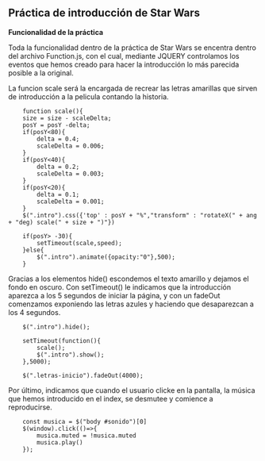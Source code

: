 ## Práctica de introducción de Star Wars

**Funcionalidad de la práctica**

Toda la funcionalidad dentro de la práctica de Star Wars se encentra dentro del archivo Function.js, con el cual, mediante JQUERY controlamos los eventos que hemos creado para hacer la introducción lo más parecida posible a la original.

La funcion scale será la encargada de recrear las letras amarillas que sirven de introducción a la pelicula contando la historia.

```JS
    function scale(){
	size = size - scaleDelta;
	posY = posY -delta;
	if(posY<80){
		delta = 0.4;
		scaleDelta = 0.006; 
	}
	if(posY<40){
		delta = 0.2;			 	
		scaleDelta = 0.003; 
	}
	if(posY<20){
		delta = 0.1;			 	
		scaleDelta = 0.001; 
	}
	$(".intro").css({'top' : posY + "%","transform" : "rotateX(" + ang + "deg) scale(" + size + ")"})

	if(posY> -30){
		setTimeout(scale,speed);	
	}else{
		$(".intro").animate({opacity:"0"},500);
	}	
```

Gracias a los elementos hide() escondemos el texto amarillo y dejamos el fondo en oscuro. Con setTimeout() le indicamos que la introducción aparezca a los 5 segundos de iniciar la página, y con un fadeOut comenzamos exponiendo las letras azules y haciendo que desaparezcan a los 4 segundos.

```JS
    $(".intro").hide();

	setTimeout(function(){
		scale();
		$(".intro").show();
	},5000);

	$(".letras-inicio").fadeOut(4000);
```

Por último, indicamos que cuando el usuario clicke en la pantalla, la música que hemos introducido en el index, se desmutee y comience a reproducirse.

```JS
    const musica = $("body #sonido")[0]
	$(window).click(()=>{
		musica.muted = !musica.muted
		musica.play()
	});
```
